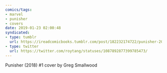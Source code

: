 ```yaml
---
comics/tags:
- marvel
- punisher
- covers
date: 2019-01-23 02:00:48
syndicated:
- type: tumblr
  url: https://ireadcomicbooks.tumblr.com/post/182232174722/punisher-2018-1-cover-by-greg-smallwood
- type: twitter
  url: https://twitter.com/roytang/statuses/1087892877399785473/
---
```


Punisher (2018) #1 cover by Greg Smallwood